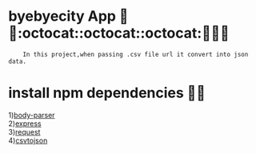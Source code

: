 # byebyecity App :runner::runner::octocat::octocat::octocat::tada::tada::grinning:<br>
        In this project,when passing .csv file url it convert into json data.

# install npm dependencies :paperclip::paperclip:
1)<a href="https://www.npmjs.com/package/body-parser">body-parser</a><br>
2)<a href="https://www.npmjs.com/package/express">express</a><br>
3)<a href="https://www.npmjs.com/package/request">request</a><br>
4)<a href="https://www.npmjs.com/package/csvtojson">csvtojson</a><br>

